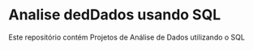 # Analise dedDados usando SQL
Este repositório contém Projetos de Análise de Dados utilizando o SQL
